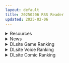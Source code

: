 ```yaml
---
layout: default
title: 20250206 RSS Reader
updated: 2025-02-06
---
```


<details class='content-parent'>
<summary>
Resources
</summary>
<details class='content-child'>
<summary>
<span class='rss-title'> [自购][RJ01329196][ぶたコマ300g]托卵びたみん </span> <a class='rss-link' href='https://gmgard.com/gm128565' target='_blank'>&nbsp;</a>
<div class='rss-published'> 🕛 20250205 18:21:43</div>
</summary>
<img src="https://static.gmgard.us/Images/upload/46555060123389652.jpg" /><br /><p>附带自购证明，我是真的喜欢ぶたコマ300g，游戏本子都非常对我胃口，冲爆！希望大家有条件还是能多多支持正版</p>
</details>
<details class='content-child'>
<summary>
<span class='rss-title'> [官方中文版][RJ01117570][Ntraholic] エロ検閲者(the censor) V3.1.4 </span> <a class='rss-link' href='https://gmgard.com/gm128562' target='_blank'>&nbsp;</a>
<div class='rss-published'> 🕛 20250205 16:45:27</div>
</summary>
<img src="https://p.inari.site/usr/804/67a23dc6ea04c.jpg" /><br /><p>[SLG/官中]社群审查 エロ検閲者&nbsp;the censor&nbsp;V3.1.4&nbsp;全CG存档&nbsp;PC[1G/百度]</p>
</details>
<details class='content-child'>
<summary>
<span class='rss-title'> [官方中文版][无RJ号][ぽいずん]IF巫女神さま v1 to v4.08(1月更新)所有大版本合集 </span> <a class='rss-link' href='https://gmgard.com/gm128568' target='_blank'>&nbsp;</a>
<div class='rss-published'> 🕛 20250205 16:43:58</div>
</summary>
<img src="https://static.gmgard.us/Images/upload/92285052210164458.jpg" /><br /><p>整理了V1-V4.08最新版的合集，新老朋友可以直接打包带走（bushi</p>
</details>
<details class='content-child'>
<summary>
<span class='rss-title'> [日系/合集][恥辱庵]ふたなりちんぽ様に陥落した彼女とメス堕ちした僕の物語等49本[抖M/伪娘][2G] </span> <a class='rss-link' href='https://gmgard.com/gm128564' target='_blank'>&nbsp;</a>
<div class='rss-published'> 🕛 20250205 16:43:11</div>
</summary>
<img src="https://static.gmgard.us/Images/upload/57146051116084958.jpg" /><br /><p>[恥辱庵 (あずまりる)] おねしょお兄さんはオムツだよ [药娘小月个人机翻v2]
[恥辱庵 (あずまりる)] お兄ちゃん オムツ濡れてない [柠檬茶汉化组]
[恥辱庵 (ひみの)] ふたなり姉妹と寝取られ娘堕ちパパ (オリジナル) [愛愛漢化]
[恥辱庵 (ぽろんあいこ)] 桃香お嬢様のミルクのみ人形 [不咕鸟汉化组][萝莉x伪娘出资汉化]
[恥辱庵 (まきん)] 新家族法で娘にされた独身男のお</p>
</details>
<details class='content-child'>
<summary>
<span class='rss-title'> [RJ01113293][桃狐の変態調教課題][射精許可率1%未満‼動画連動オナサポ]逆バニー服○リの意地悪な手コキ&フェラに合わせておちんぽしこしこゲーム~ギャンブル型ASMR射精管理アプリ~[PC&スマホ版] </span> <a class='rss-link' href='https://gmgard.com/gm128567' target='_blank'>&nbsp;</a>
<div class='rss-published'> 🕛 20250205 16:42:59</div>
</summary>
<img src="https://static.gmgard.us/Images/upload/31597052140190572.jpg" /><br /><p>又是桃狐，手冲轮盘赌，按时长有三个难度，分别为不是很拟人的15~30分钟、相当不拟人的30~60分钟、根本不是人的45~75分钟。该说不说的我觉得有点太极端了,这是只属于强者的游戏</p>
</details>
<details class='content-child'>
<summary>
<span class='rss-title'> [自制软件] 解TMD压 V4.05B测试版本  欢迎帮忙测试 </span> <a class='rss-link' href='https://gmgard.com/gm128563' target='_blank'>&nbsp;</a>
<div class='rss-published'> 🕛 20250205 16:40:43</div>
</summary>
<img src="https://static.gmgard.us/Images/upload/42559050205045520.jpg" /><br /><p>软件功能是从拖入的目录中寻找压缩包,然后自行匹配密码进行批量解压,目的是解放双手和避免记录那个压缩包的密码是什么.</p>
</details>
<details class='content-child'>
<summary>
<span class='rss-title'> [爱の夏字幕组] 大决战!超奥特曼8兄弟 [剧场版][BDrip][中日双语内嵌字幕][1080P][MKV] </span> <a class='rss-link' href='https://gmgard.com/gm128566' target='_blank'>&nbsp;</a>
<div class='rss-published'> 🕛 20250205 13:16:14</div>
</summary>
<img src="https://static.gmgard.us/Images/upload/10094052116140600.jpg" /><br /><p>平成三杰与奥特兄弟并肩作战的剧场版</p>
</details>

</details>
<details class='content-parent'>
<summary>
News
</summary>

</details>
<details class='content-parent'>
<summary>
DLsite Game Ranking
</summary>
<details class='content-child'>
<summary>
<span class='rss-title'> エロ検閲者(the censor) [Ntraholic] </span> <a class='rss-link' href='https://www.dlsite.com/maniax/work/=/product_id/RJ01117570.html' target='_blank'>&nbsp;</a>
<div class='rss-published'> 🕛 20250206 13:15:49</div>
</summary>
<img src ="http://img.dlsite.jp/modpub/images2/work/doujin/RJ01118000/RJ01117570_img_main.jpg"/><br/>良い検閲官になりたい!
</details>
<details class='content-child'>
<summary>
<span class='rss-title'> NTRレッスン - DLC ～さくら編 [Hizure] </span> <a class='rss-link' href='https://www.dlsite.com/maniax/work/=/product_id/RJ01309333.html' target='_blank'>&nbsp;</a>
<div class='rss-published'> 🕛 20250206 13:15:49</div>
</summary>
<img src ="http://img.dlsite.jp/modpub/images2/work/doujin/RJ01310000/RJ01309333_img_main.jpg"/><br/>NTRレッスンのDLC!さくらちゃんは家庭教師のレッスンで何を学ぶのでしょうか?
</details>
<details class='content-child'>
<summary>
<span class='rss-title'> 末日の中で彼女が堕落した [乳糖クエスト] </span> <a class='rss-link' href='https://www.dlsite.com/maniax/work/=/product_id/RJ01199397.html' target='_blank'>&nbsp;</a>
<div class='rss-published'> 🕛 20250206 13:15:49</div>
</summary>
<img src ="http://img.dlsite.jp/modpub/images2/work/doujin/RJ01200000/RJ01199397_img_main.jpg"/><br/>三倉市、静かな都市が突如ゾンビウイルスに襲われた。雷太と彼の妻、美惠はこの未知の災害に困っている。生き残るため、雷太はこれまで考えたことのない選択を迫られる……
</details>
<details class='content-child'>
<summary>
<span class='rss-title'> MazeCave~俺の感覚遮断触手ダンジョン! [東京乳業] </span> <a class='rss-link' href='https://www.dlsite.com/maniax/work/=/product_id/RJ01245835.html' target='_blank'>&nbsp;</a>
<div class='rss-published'> 🕛 20250206 13:15:49</div>
</summary>
<img src ="http://img.dlsite.jp/modpub/images2/work/doujin/RJ01246000/RJ01245835_img_main.jpg"/><br/>感覚遮断トラップでドジな冒険者の魔力を搾り取れ!俺の苗床ダンジョンを作ろう!
</details>
<details class='content-child'>
<summary>
<span class='rss-title'> NTRレッスン [Hizure] </span> <a class='rss-link' href='https://www.dlsite.com/maniax/work/=/product_id/RJ01244412.html' target='_blank'>&nbsp;</a>
<div class='rss-published'> 🕛 20250206 13:15:49</div>
</summary>
<img src ="http://img.dlsite.jp/modpub/images2/work/doujin/RJ01245000/RJ01244412_img_main.jpg"/><br/>教育とNTRのシミュレーションエロゲームです。
</details>

</details>
<details class='content-parent'>
<summary>
DLsite Voice Ranking
</summary>
<details class='content-child'>
<summary>
<span class='rss-title'> ❤️Wロイヤルおま◯こ嫁❤️高貴でおスケベなふたご姫をハメ比べし放題な贅沢ライフ❤️ [桃色みんと] </span> <a class='rss-link' href='https://www.dlsite.com/maniax/work/=/product_id/RJ01268379.html' target='_blank'>&nbsp;</a>
<div class='rss-published'> 🕛 20250206 13:15:52</div>
</summary>
<img src ="http://img.dlsite.jp/modpub/images2/work/doujin/RJ01269000/RJ01268379_img_main.jpg"/><br/>「毎日毎日おせっせおせっせ❤️あなた様専属のおまんこワイフになれるなら本望でございます❤️」魔王を討伐し、ふたご姫を娶る事になった貴方❤️でもお嫁さんとして迎え入れられるのは一人だけと決まっていて…?❤️おスケベで破廉恥なふたご姫をハメ比べしまくる生活が...今、はじまります❤️
</details>
<details class='content-child'>
<summary>
<span class='rss-title'> 陽キャJKが頼みを断れなくなる催○で肉便気に堕とされる [スイカ熟成保証委員会] </span> <a class='rss-link' href='https://www.dlsite.com/maniax/work/=/product_id/RJ01202187.html' target='_blank'>&nbsp;</a>
<div class='rss-published'> 🕛 20250206 13:15:52</div>
</summary>
<img src ="http://img.dlsite.jp/modpub/images2/work/doujin/RJ01203000/RJ01202187_img_main.jpg"/><br/>親友と恋愛するために自分を利用しようとしてきたクラスメイトの女子を返り討ち。 催○でなんでも言うことを聞くようにし恋愛どころかセックス相手に。
</details>
<details class='content-child'>
<summary>
<span class='rss-title'> 坊ちゃまに洗脳調教されるワケありメイド [スイカ熟成保証委員会] </span> <a class='rss-link' href='https://www.dlsite.com/maniax/work/=/product_id/RJ01180505.html' target='_blank'>&nbsp;</a>
<div class='rss-published'> 🕛 20250206 13:15:52</div>
</summary>
<img src ="http://img.dlsite.jp/modpub/images2/work/doujin/RJ01181000/RJ01180505_img_main.jpg"/><br/>ある日、雨の中で行き倒れていたところを坊ちゃま(=あなた)に助けられたアヤメ。 深い恩と敬愛を抱き、坊ちゃまのメイド&姉代わりとして尽くすことを誓う。 クールで素っ気なく見えながら実はショタコン気味のアヤメは、次第に坊ちゃまへの思慕を募らせる。 しかし、自身の抱えていた秘密がバレたことで、一転して深い罪悪感と自己嫌悪に陥り、罰と贖罪を求める。 その全てが、坊ちゃまの計画通りとは、夢にも思わずに──
</details>
<details class='content-child'>
<summary>
<span class='rss-title'> 【せーんせ⤴、恋人おま◯こ…シよ…♪】こあくま天使なフランちゃんに誘惑されまくる放課後レッスン【あまあま×密着えっち】 [桃色みんと] </span> <a class='rss-link' href='https://www.dlsite.com/maniax/work/=/product_id/RJ01212146.html' target='_blank'>&nbsp;</a>
<div class='rss-published'> 🕛 20250206 13:15:52</div>
</summary>
<img src ="http://img.dlsite.jp/modpub/images2/work/doujin/RJ01213000/RJ01212146_img_main.jpg"/><br/>「放課後の誰もいない教室で二人きりだなんて…♪ せんせーの…ス・ケ・ベ…♪」 どう見ても先生(あなた)を性的に大好きな教え子JKのフランちゃん。天使のようなスベスベお肌と髪の毛の持ち主で、小悪魔のように気まぐれで意地悪なえっちメス♪ 自慢のふわふわおっぱいで翻弄してくるフランちゃんからの止まらない色仕掛け...あなたは遂に……♪「ねぇ、試してみようよ♪ホントに私のこと、いやらしい目で見てないって証明してみせて?♪」
</details>
<details class='content-child'>
<summary>
<span class='rss-title'> 【甘濃聖女】甘々おっとりスケベな聖女様との母性たっぷり濃厚ラブラブ生活♪ [桃色みんと] </span> <a class='rss-link' href='https://www.dlsite.com/maniax/work/=/product_id/RJ01184348.html' target='_blank'>&nbsp;</a>
<div class='rss-published'> 🕛 20250206 13:15:52</div>
</summary>
<img src ="http://img.dlsite.jp/modpub/images2/work/doujin/RJ01185000/RJ01184348_img_main.jpg"/><br/>甘々おっとりスケベな聖女様との母性たっぷり濃厚ラブラブ生活…♪ あなたの事が愛おしくてたまらない母性たっぷりな聖女様…♪ どすけべなデカパイと甘ぁ～い声色であなたを虜にしてくる…♪ 意地悪でおっとり世話焼きな彼女の誘惑からあなたは逃れられない…♪ 「私にはすべてお見通しなんですよ?♪ 勇者様が本当はスケベな事がだ～いすきな変態さんなんだって事…♪」
</details>

</details>
<details class='content-parent'>
<summary>
DLsite Comic Ranking
</summary>
<details class='content-child'>
<summary>
<span class='rss-title'> 夏のヤリなおし5 [水蓮の宿] </span> <a class='rss-link' href='https://www.dlsite.com/maniax/work/=/product_id/RJ01297261.html' target='_blank'>&nbsp;</a>
<div class='rss-published'> 🕛 20250206 13:15:54</div>
</summary>
<img src ="http://img.dlsite.jp/modpub/images2/work/doujin/RJ01298000/RJ01297261_img_main.jpg"/><br/>夏×田舎×幼馴染の母親×汗だくセックス  誰もが一度は夢想したであろう 最高の‘夏’をサークル‘水蓮の宿’が描き出す  幼馴染の母(元教師)×かつての教え子
</details>
<details class='content-child'>
<summary>
<span class='rss-title'> 女畜加工プラント 捕らわれたヒーロー・ツインバード加工記録 後編 [超健康屋] </span> <a class='rss-link' href='https://www.dlsite.com/maniax/work/=/product_id/RJ01294019.html' target='_blank'>&nbsp;</a>
<div class='rss-published'> 🕛 20250206 13:15:54</div>
</summary>
<img src ="http://img.dlsite.jp/modpub/images2/work/doujin/RJ01295000/RJ01294019_img_main.jpg"/><br/>様々な女性を捕らえクライアントに都合の良い女畜へと加工する女畜加工プラント。 今回捕らえられた超常の力を持つスーパーヒロイン、ニカとラキは非人道的かつ尊厳を踏みにじる残酷な加工を受け続ける事となる……
</details>
<details class='content-child'>
<summary>
<span class='rss-title'> ダウナー研究者お姉さんにお願いしてえっちなことしてもらう話。 [内臓研究所] </span> <a class='rss-link' href='https://www.dlsite.com/maniax/work/=/product_id/RJ01225571.html' target='_blank'>&nbsp;</a>
<div class='rss-published'> 🕛 20250206 13:15:54</div>
</summary>
<img src ="http://img.dlsite.jp/modpub/images2/work/doujin/RJ01226000/RJ01225571_img_main.jpg"/><br/>ダウナー研究者お姉さんとえっちなことをしよう
</details>
<details class='content-child'>
<summary>
<span class='rss-title'> 分かってますよね?フリーナ様 [とっとこSたろう] </span> <a class='rss-link' href='https://www.dlsite.com/maniax/work/=/product_id/RJ01326373.html' target='_blank'>&nbsp;</a>
<div class='rss-published'> 🕛 20250206 13:15:54</div>
</summary>
<img src ="http://img.dlsite.jp/modpub/images2/work/doujin/RJ01327000/RJ01326373_img_main.jpg"/><br/>水の国の大スターでありアイドルでもあるフリーナ様! 彼女にかかればどんな舞台依頼も朝飯前だった! …が男から出された依頼は紳士淑女の大人向けの依頼で…?  性知識の乏しい彼女の行く末はいかに!
</details>
<details class='content-child'>
<summary>
<span class='rss-title'> 女畜加工プラント 捕らわれたヒーロー・ツインバード加工記録 前編 [超健康屋] </span> <a class='rss-link' href='https://www.dlsite.com/maniax/work/=/product_id/RJ01222062.html' target='_blank'>&nbsp;</a>
<div class='rss-published'> 🕛 20250206 13:15:54</div>
</summary>
<img src ="http://img.dlsite.jp/modpub/images2/work/doujin/RJ01223000/RJ01222062_img_main.jpg"/><br/>様々な女性を捕らえクライアントに都合の良い女畜へと加工する女畜加工プラント。 今回捕らえられた超常の力を持つスーパーヒロイン、ニカとラキは非人道的かつ尊厳を踏みにじる残酷な加工を受け続ける事となる……
</details>

</details>
